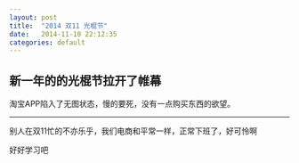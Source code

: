 ```yaml
---
layout: post
title:  "2014 双11 光棍节"
date:   2014-11-10 22:12:35
categories: default 
---
```


##  新一年的的光棍节拉开了帷幕
淘宝APP陷入了无图状态，慢的要死，没有一点购买东西的欲望。


---------------------------------

别人在双11忙的不亦乐乎，我们电商和平常一样，正常下班了，好可怜啊

好好学习吧 

